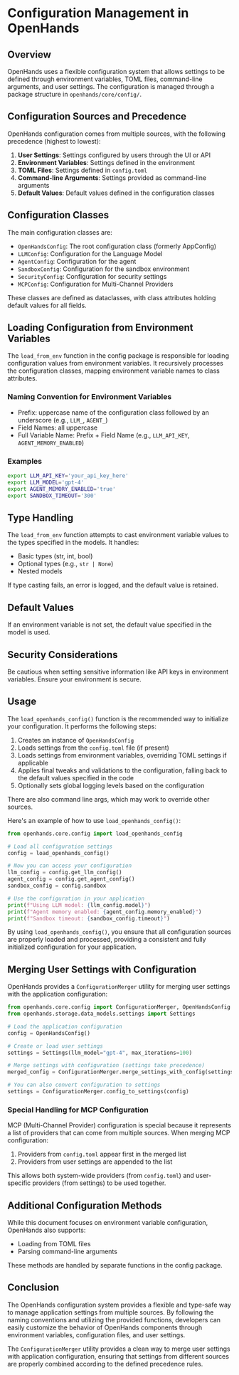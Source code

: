 # Configuration Management in OpenHands

## Overview

OpenHands uses a flexible configuration system that allows settings to be defined through environment variables, TOML files, command-line arguments, and user settings. The configuration is managed through a package structure in `openhands/core/config/`.

## Configuration Sources and Precedence

OpenHands configuration comes from multiple sources, with the following precedence (highest to lowest):

1. **User Settings**: Settings configured by users through the UI or API
2. **Environment Variables**: Settings defined in the environment
3. **TOML Files**: Settings defined in `config.toml`
4. **Command-line Arguments**: Settings provided as command-line arguments
5. **Default Values**: Default values defined in the configuration classes

## Configuration Classes

The main configuration classes are:

- `OpenHandsConfig`: The root configuration class (formerly AppConfig)
- `LLMConfig`: Configuration for the Language Model
- `AgentConfig`: Configuration for the agent
- `SandboxConfig`: Configuration for the sandbox environment
- `SecurityConfig`: Configuration for security settings
- `MCPConfig`: Configuration for Multi-Channel Providers

These classes are defined as dataclasses, with class attributes holding default values for all fields.

## Loading Configuration from Environment Variables

The `load_from_env` function in the config package is responsible for loading configuration values from environment variables. It recursively processes the configuration classes, mapping environment variable names to class attributes.

### Naming Convention for Environment Variables

- Prefix: uppercase name of the configuration class followed by an underscore (e.g., `LLM_`, `AGENT_`)
- Field Names: all uppercase
- Full Variable Name: Prefix + Field Name (e.g., `LLM_API_KEY`, `AGENT_MEMORY_ENABLED`)

### Examples

```bash
export LLM_API_KEY='your_api_key_here'
export LLM_MODEL='gpt-4'
export AGENT_MEMORY_ENABLED='true'
export SANDBOX_TIMEOUT='300'
```

## Type Handling

The `load_from_env` function attempts to cast environment variable values to the types specified in the models. It handles:

- Basic types (str, int, bool)
- Optional types (e.g., `str | None`)
- Nested models

If type casting fails, an error is logged, and the default value is retained.

## Default Values

If an environment variable is not set, the default value specified in the model is used.

## Security Considerations

Be cautious when setting sensitive information like API keys in environment variables. Ensure your environment is secure.

## Usage

The `load_openhands_config()` function is the recommended way to initialize your configuration. It performs the following steps:

1. Creates an instance of `OpenHandsConfig`
2. Loads settings from the `config.toml` file (if present)
3. Loads settings from environment variables, overriding TOML settings if applicable
4. Applies final tweaks and validations to the configuration, falling back to the default values specified in the code
5. Optionally sets global logging levels based on the configuration

There are also command line args, which may work to override other sources.

Here's an example of how to use `load_openhands_config()`:

```python
from openhands.core.config import load_openhands_config

# Load all configuration settings
config = load_openhands_config()

# Now you can access your configuration
llm_config = config.get_llm_config()
agent_config = config.get_agent_config()
sandbox_config = config.sandbox

# Use the configuration in your application
print(f"Using LLM model: {llm_config.model}")
print(f"Agent memory enabled: {agent_config.memory_enabled}")
print(f"Sandbox timeout: {sandbox_config.timeout}")
```

By using `load_openhands_config()`, you ensure that all configuration sources are properly loaded and processed, providing a consistent and fully initialized configuration for your application.

## Merging User Settings with Configuration

OpenHands provides a `ConfigurationMerger` utility for merging user settings with the application configuration:

```python
from openhands.core.config import ConfigurationMerger, OpenHandsConfig
from openhands.storage.data_models.settings import Settings

# Load the application configuration
config = OpenHandsConfig()

# Create or load user settings
settings = Settings(llm_model="gpt-4", max_iterations=100)

# Merge settings with configuration (settings take precedence)
merged_config = ConfigurationMerger.merge_settings_with_config(settings, config)

# You can also convert configuration to settings
settings = ConfigurationMerger.config_to_settings(config)
```

### Special Handling for MCP Configuration

MCP (Multi-Channel Provider) configuration is special because it represents a list of providers that can come from multiple sources. When merging MCP configuration:

1. Providers from `config.toml` appear first in the merged list
2. Providers from user settings are appended to the list

This allows both system-wide providers (from `config.toml`) and user-specific providers (from settings) to be used together.

## Additional Configuration Methods

While this document focuses on environment variable configuration, OpenHands also supports:

- Loading from TOML files
- Parsing command-line arguments

These methods are handled by separate functions in the config package.

## Conclusion

The OpenHands configuration system provides a flexible and type-safe way to manage application settings from multiple sources. By following the naming conventions and utilizing the provided functions, developers can easily customize the behavior of OpenHands components through environment variables, configuration files, and user settings.

The `ConfigurationMerger` utility provides a clean way to merge user settings with application configuration, ensuring that settings from different sources are properly combined according to the defined precedence rules.
